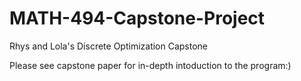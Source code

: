 # MATH-494-Capstone-Project
Rhys and Lola's Discrete Optimization Capstone

Please see capstone paper for in-depth intoduction to the program:)